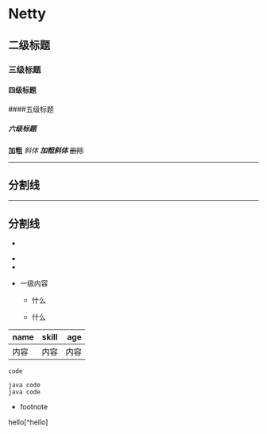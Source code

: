 # Netty
## 二级标题
### 三级标题
#### 四级标题
####五级标题
##### 六级标题
 
 **加粗** 
 *斜体*
***加粗斜体***
 ~~删除~~
 
 ---
 分割线 
 ---
 ----
 分割线
 ----
+
-
-
-   一级内容

    - 什么
     
    - 什么
    
name|skill|age|
---|:--:|---:
内容|内容|内容|

`code`
```
java code
java code
```
- footnote 

hello[^hello]
